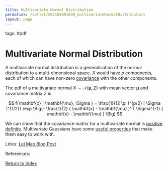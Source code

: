```yaml
---
title: Multivariate Normal Distribution
permalink: /zettel/202101091649_multivariateNormalDistribution
layout: page
---
```

tags: #pdf

# Multivariate Normal Distribution

A multivariate normal distribution is a generalisation of the normal distribution to a multi-dimensional space. $X$ would have
$p$ components, each of which can have non-zero [covariance](202012221554_covarianceDefinition) with the other components.

The pdf of a multivariate normal $X \sim \mathcal{N} (\mathbf{\mu}, \Sigma)$ with mean vector $\mathbf{\mu}$ and covariance matrix $\Sigma$ is

$$
f(\mathbf{x} | \mathbf{\mu}, \Sigma ) = \frac{1}{(2 \pi )^{p/2} | \Sigma |^{1/2}} \exp \Big(- \frac{1}{2} ( \mathbf{x} - \mathbf{\mu} )^T \Sigma^{-1} ( \mathbf{x} - \mathbf{\mu} ) \Big)
$$

We can show that the covariance matrix for a multivariate normal is [positive definite](202101091703_positiveDefiniteMatrix). Multivariate Gaussians 
have some [useful properties](202101091711_multivariateGaussianProperties) that make them easy to work with.

Links: [Lei Mao Blog Post](https://leimao.github.io/blog/Multivariate-Gaussian-Covariance-Matrix/)

References: 

[Return to Index](index)